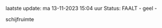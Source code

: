 laatste update: 
ma 13-11-2023 15:04   uur 
Status: FAALT - geel - 
<div class="service Y">schijfruimte</div>